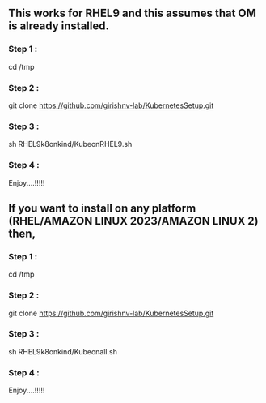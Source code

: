## This works for RHEL9 and this assumes that OM is already installed. 

### Step 1 : 
cd /tmp

### Step 2 :
git clone https://github.com/girishnv-lab/KubernetesSetup.git

### Step 3 : 
sh RHEL9k8onkind/KubeonRHEL9.sh

### Step 4 : 

Enjoy....!!!!!

## If you want to install on any platform (RHEL/AMAZON LINUX 2023/AMAZON LINUX 2) then,

### Step 1 : 
cd /tmp

### Step 2 :
git clone https://github.com/girishnv-lab/KubernetesSetup.git

### Step 3 : 
sh RHEL9k8onkind/Kubeonall.sh

### Step 4 : 

Enjoy....!!!!!
